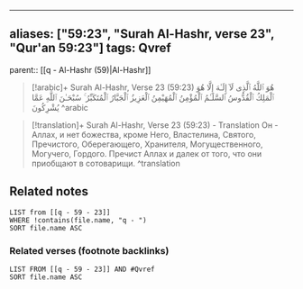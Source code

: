 
---
aliases: ["59:23", "Surah Al-Hashr, verse 23", "Qur'an 59:23"]
tags: Qvref
---

parent:: [[q - Al-Hashr (59)|Al-Hashr]]

> [!arabic]+ Surah Al-Hashr, Verse 23 (59:23)
> <span class="quran-arabic">هُوَ ٱللَّهُ ٱلَّذِى لَآ إِلَـٰهَ إِلَّا هُوَ ٱلْمَلِكُ ٱلْقُدُّوسُ ٱلسَّلَـٰمُ ٱلْمُؤْمِنُ ٱلْمُهَيْمِنُ ٱلْعَزِيزُ ٱلْجَبَّارُ ٱلْمُتَكَبِّرُ ۚ سُبْحَـٰنَ ٱللَّهِ عَمَّا يُشْرِكُونَ</span>
^arabic

> [!translation]+ Surah Al-Hashr, Verse 23 (59:23) - Translation
> Он - Аллах, и нет божества, кроме Него, Властелина, Святого, Пречистого, Оберегающего, Хранителя, Могущественного, Могучего, Гордого. Пречист Аллах и далек от того, что они приобщают в сотоварищи.
^translation



## Related notes
```dataview
LIST from [[q - 59 - 23]]
WHERE !contains(file.name, "q - ")
SORT file.name ASC
```

### Related verses (footnote backlinks)
```dataview
LIST FROM [[q - 59 - 23]] AND #Qvref
SORT file.name ASC
```

